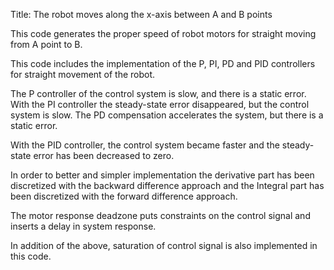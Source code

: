 Title: The robot moves along the x-axis between A and B points

This code generates the proper speed of robot motors for straight moving from A point to B.

This code includes the implementation of the P, PI, PD and PID controllers for straight movement of the robot.

The P controller of the control system is slow, and there is a static error. With the PI controller the steady-state error disappeared, 
but the control system is slow. The PD compensation accelerates the system, but there is a static error.

With the PID controller, the control system became faster and the steady-state error has been decreased to zero.

In order to better and simpler implementation the derivative part has been discretized with the backward difference approach
and the Integral part has been discretized with the forward difference approach.

The motor response deadzone puts constraints on the control signal and inserts a delay in system response.

In addition of the above, saturation of control signal is also implemented in this code.
